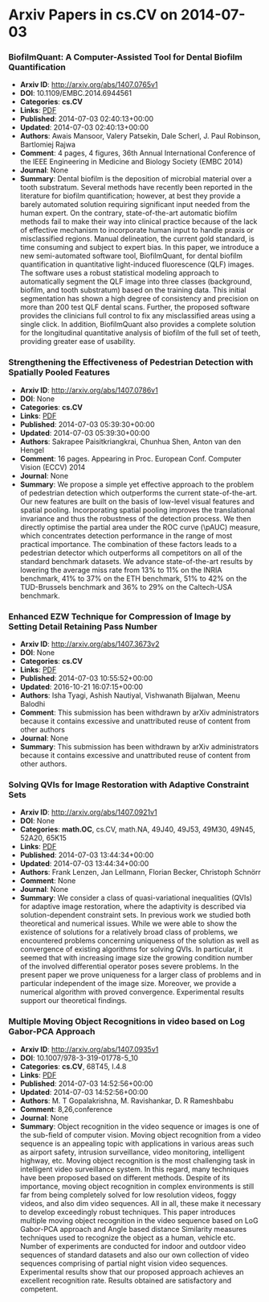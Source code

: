 # Arxiv Papers in cs.CV on 2014-07-03
### BiofilmQuant: A Computer-Assisted Tool for Dental Biofilm Quantification
- **Arxiv ID**: http://arxiv.org/abs/1407.0765v1
- **DOI**: 10.1109/EMBC.2014.6944561
- **Categories**: **cs.CV**
- **Links**: [PDF](http://arxiv.org/pdf/1407.0765v1)
- **Published**: 2014-07-03 02:40:13+00:00
- **Updated**: 2014-07-03 02:40:13+00:00
- **Authors**: Awais Mansoor, Valery Patsekin, Dale Scherl, J. Paul Robinson, Bartlomiej Rajwa
- **Comment**: 4 pages, 4 figures, 36th Annual International Conference of the IEEE
  Engineering in Medicine and Biology Society (EMBC 2014)
- **Journal**: None
- **Summary**: Dental biofilm is the deposition of microbial material over a tooth substratum. Several methods have recently been reported in the literature for biofilm quantification; however, at best they provide a barely automated solution requiring significant input needed from the human expert. On the contrary, state-of-the-art automatic biofilm methods fail to make their way into clinical practice because of the lack of effective mechanism to incorporate human input to handle praxis or misclassified regions. Manual delineation, the current gold standard, is time consuming and subject to expert bias. In this paper, we introduce a new semi-automated software tool, BiofilmQuant, for dental biofilm quantification in quantitative light-induced fluorescence (QLF) images. The software uses a robust statistical modeling approach to automatically segment the QLF image into three classes (background, biofilm, and tooth substratum) based on the training data. This initial segmentation has shown a high degree of consistency and precision on more than 200 test QLF dental scans. Further, the proposed software provides the clinicians full control to fix any misclassified areas using a single click. In addition, BiofilmQuant also provides a complete solution for the longitudinal quantitative analysis of biofilm of the full set of teeth, providing greater ease of usability.



### Strengthening the Effectiveness of Pedestrian Detection with Spatially Pooled Features
- **Arxiv ID**: http://arxiv.org/abs/1407.0786v1
- **DOI**: None
- **Categories**: **cs.CV**
- **Links**: [PDF](http://arxiv.org/pdf/1407.0786v1)
- **Published**: 2014-07-03 05:39:30+00:00
- **Updated**: 2014-07-03 05:39:30+00:00
- **Authors**: Sakrapee Paisitkriangkrai, Chunhua Shen, Anton van den Hengel
- **Comment**: 16 pages. Appearing in Proc. European Conf. Computer Vision (ECCV)
  2014
- **Journal**: None
- **Summary**: We propose a simple yet effective approach to the problem of pedestrian detection which outperforms the current state-of-the-art. Our new features are built on the basis of low-level visual features and spatial pooling. Incorporating spatial pooling improves the translational invariance and thus the robustness of the detection process. We then directly optimise the partial area under the ROC curve (\pAUC) measure, which concentrates detection performance in the range of most practical importance. The combination of these factors leads to a pedestrian detector which outperforms all competitors on all of the standard benchmark datasets. We advance state-of-the-art results by lowering the average miss rate from $13\%$ to $11\%$ on the INRIA benchmark, $41\%$ to $37\%$ on the ETH benchmark, $51\%$ to $42\%$ on the TUD-Brussels benchmark and $36\%$ to $29\%$ on the Caltech-USA benchmark.



### Enhanced EZW Technique for Compression of Image by Setting Detail Retaining Pass Number
- **Arxiv ID**: http://arxiv.org/abs/1407.3673v2
- **DOI**: None
- **Categories**: **cs.CV**
- **Links**: [PDF](http://arxiv.org/pdf/1407.3673v2)
- **Published**: 2014-07-03 10:55:52+00:00
- **Updated**: 2016-10-21 16:07:15+00:00
- **Authors**: Isha Tyagi, Ashish Nautiyal, Vishwanath Bijalwan, Meenu Balodhi
- **Comment**: This submission has been withdrawn by arXiv administrators because it
  contains excessive and unattributed reuse of content from other authors
- **Journal**: None
- **Summary**: This submission has been withdrawn by arXiv administrators because it contains excessive and unattributed reuse of content from other authors.



### Solving QVIs for Image Restoration with Adaptive Constraint Sets
- **Arxiv ID**: http://arxiv.org/abs/1407.0921v1
- **DOI**: None
- **Categories**: **math.OC**, cs.CV, math.NA, 49J40, 49J53, 49M30, 49N45, 52A20, 65K15
- **Links**: [PDF](http://arxiv.org/pdf/1407.0921v1)
- **Published**: 2014-07-03 13:44:34+00:00
- **Updated**: 2014-07-03 13:44:34+00:00
- **Authors**: Frank Lenzen, Jan Lellmann, Florian Becker, Christoph Schnörr
- **Comment**: None
- **Journal**: None
- **Summary**: We consider a class of quasi-variational inequalities (QVIs) for adaptive image restoration, where the adaptivity is described via solution-dependent constraint sets. In previous work we studied both theoretical and numerical issues. While we were able to show the existence of solutions for a relatively broad class of problems, we encountered problems concerning uniqueness of the solution as well as convergence of existing algorithms for solving QVIs. In particular, it seemed that with increasing image size the growing condition number of the involved differential operator poses severe problems. In the present paper we prove uniqueness for a larger class of problems and in particular independent of the image size. Moreover, we provide a numerical algorithm with proved convergence. Experimental results support our theoretical findings.



### Multiple Moving Object Recognitions in video based on Log Gabor-PCA Approach
- **Arxiv ID**: http://arxiv.org/abs/1407.0935v1
- **DOI**: 10.1007/978-3-319-01778-5_10
- **Categories**: **cs.CV**, 68T45, I.4.8
- **Links**: [PDF](http://arxiv.org/pdf/1407.0935v1)
- **Published**: 2014-07-03 14:52:56+00:00
- **Updated**: 2014-07-03 14:52:56+00:00
- **Authors**: M. T Gopalakrishna, M. Ravishankar, D. R Rameshbabu
- **Comment**: 8,26,conference
- **Journal**: None
- **Summary**: Object recognition in the video sequence or images is one of the sub-field of computer vision. Moving object recognition from a video sequence is an appealing topic with applications in various areas such as airport safety, intrusion surveillance, video monitoring, intelligent highway, etc. Moving object recognition is the most challenging task in intelligent video surveillance system. In this regard, many techniques have been proposed based on different methods. Despite of its importance, moving object recognition in complex environments is still far from being completely solved for low resolution videos, foggy videos, and also dim video sequences. All in all, these make it necessary to develop exceedingly robust techniques. This paper introduces multiple moving object recognition in the video sequence based on LoG Gabor-PCA approach and Angle based distance Similarity measures techniques used to recognize the object as a human, vehicle etc. Number of experiments are conducted for indoor and outdoor video sequences of standard datasets and also our own collection of video sequences comprising of partial night vision video sequences. Experimental results show that our proposed approach achieves an excellent recognition rate. Results obtained are satisfactory and competent.



